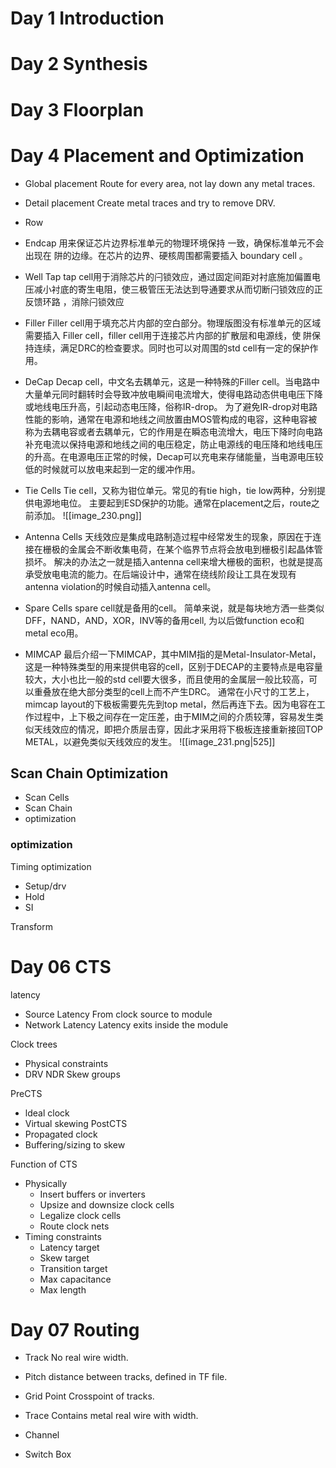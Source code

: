 

# Day 1 Introduction
# Day 2  Synthesis
# Day 3 Floorplan
# Day 4 Placement and Optimization
- Global placement
	Route for every area, not lay down any metal traces.
- Detail placement
	Create metal traces and try to remove DRV.
- Row 


- Endcap
	用来保证芯片边界标准单元的物理环境保持 一致，确保标准单元不会出现在 阱的边缘。在芯片的边界、硬核周围都需要插入 boundary cell 。
- Well Tap
	tap cell用于消除芯片的闩锁效应，通过固定间距对衬底施加偏置电压减小衬底的寄生电阻，使三极管压无法达到导通要求从而切断闩锁效应的正反馈环路 ，消除闩锁效应
- Filler
	Filler cell用于填充芯片内部的空白部分。物理版图没有标准单元的区域需要插入 Filler cell，filler cell用于连接芯片内部的扩散层和电源线，使 阱保持连续，满足DRC的检查要求。同时也可以对周围的std cell有一定的保护作用。
- DeCap
	Decap cell，中文名去耦单元，这是一种特殊的Filler cell。当电路中大量单元同时翻转时会导致冲放电瞬间电流增大，使得电路动态供电电压下降或地线电压升高，引起动态电压降，俗称IR-drop。
	为了避免IR-drop对电路性能的影响，通常在电源和地线之间放置由MOS管构成的电容，这种电容被称为去耦电容或者去耦单元，它的作用是在瞬态电流增大，电压下降时向电路补充电流以保持电源和地线之间的电压稳定，防止电源线的电压降和地线电压的升高。在电源电压正常的时候，Decap可以充电来存储能量，当电源电压较低的时候就可以放电来起到一定的缓冲作用。
  
- Tie Cells
	Tie cell，又称为钳位单元。常见的有tie high，tie low两种，分别提供电源地电位。
	主要起到ESD保护的功能。通常在placement之后，route之前添加。
	![[image_230.png]]
- Antenna Cells
	天线效应是集成电路制造过程中经常发生的现象，原因在于连接在栅极的金属会不断收集电荷，在某个临界节点将会放电到栅极引起晶体管损坏。
	解决的办法之一就是插入antenna cell来增大栅极的面积，也就是提高承受放电电流的能力。在后端设计中，通常在绕线阶段让工具在发现有antenna violation的时候自动插入antenna cell。
- Spare Cells
	spare cell就是备用的cell。 简单来说，就是每块地方洒一些类似DFF，NAND，AND，XOR，INV等的备用cell, 为以后做function eco和metal eco用。
- MIMCAP
	最后介绍一下MIMCAP，其中MIM指的是Metal-Insulator-Metal，这是一种特殊类型的用来提供电容的cell，区别于DECAP的主要特点是电容量较大，大小也比一般的std cell要大很多，而且使用的金属层一般比较高，可以重叠放在绝大部分类型的cell上而不产生DRC。
	通常在小尺寸的工艺上，mimcap layout的下极板需要先先到top metal，然后再连下去。因为电容在工作过程中，上下极之间存在一定压差，由于MIM之间的介质较薄，容易发生类似天线效应的情况，即把介质层击穿，因此才采用将下极板连接重新接回TOP METAL，以避免类似天线效应的发生。
	![[image_231.png|525]]


## Scan Chain Optimization
- Scan Cells
- Scan Chain
- optimization
### optimization
Timing optimization
- Setup/drv
- Hold
- SI

Transform

# Day 06 CTS
latency
- Source Latency
	From clock source to module
- Network Latency
	Latency exits inside the module

Clock trees
- Physical constraints
- DRV NDR
Skew groups

PreCTS
- ldeal clock
- Virtual skewing
PostCTS
- Propagated clock
- Buffering/sizing to skew

Function of CTS
- Physically
	- Insert buffers or inverters
	- Upsize and downsize clock cells
	- Legalize clock cells
	- Route clock nets
- Timing constraints
	- Latency target
	- Skew target
	- Transition target
	- Max capacitance
	- Max length
# Day 07 Routing
- Track
	No real wire width.
- Pitch
	distance between tracks, defined in TF file.
- Grid Point
	Crosspoint of tracks.
- Trace
	Contains metal real wire with width.

- Channel 
	
- Switch Box
	




